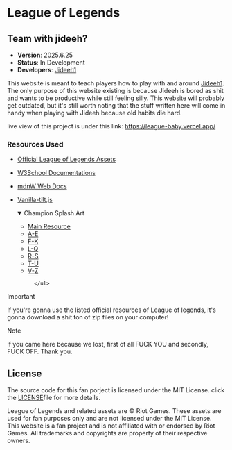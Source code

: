 # League of Legends

## Team with jideeh?

- **Version**: 2025.6.25
- **Status**: In Development
- **Developers**: [Jideeh1](https://github.com/Jideeh1)

This website is meant to teach players how to play with and around [Jideeh1](https://github.com/Jideeh1). The only purpose of this website existing is because Jideeh is bored as shit and wants to be productive while still feeling silly. This website will probably get outdated, but it's still worth noting that the stuff written here will come in handy when playing with Jideeh because old habits die hard.

live view of this project is under this link: https://league-baby.vercel.app/

### Resources Used

- [Official League of Legends Assets](https://developer.riotgames.com/docs/lol#data-dragon)
- [W3School Documentations](https://www.w3schools.com/)
- [mdnW Web Docs](https://developer.mozilla.org/en-US/)
- [Vanilla-tilt.js](https://micku7zu.github.io/vanilla-tilt.js/)
   <details open>
    <summary>Champion Splash Art</summary>
        <ul>
            <li><a href="http://imgur.com/a/bopyj">Main Resource</a></li>
            <li><a href="http://imgur.com/a/MxK38">A-E</a></li>
            <li><a href="http://imgur.com/a/k7Thz">F-K</a></li>
            <li><a href="http://imgur.com/a/PoumH">L-Q</a></li>
            <li><a href="http://imgur.com/a/fvu8e">R-S</a></li>
            <li><a href="http://imgur.com/a/JieRz">T-U</a></li>
            <li><a href="http://imgur.com/a/E7yfR">V-Z</a></li>

        </ul>

    </details>

> [!IMPORTANT]
> If you're gonna use the listed official resources of League of legends, it's gonna download a shit ton of zip files on your computer!

> [!NOTE]
> if you came here because we lost, first of all FUCK YOU and secondly, FUCK OFF. Thank you.

## License

The source code for this fan porject is licensed under the MIT License. click the <a href="License.txt">LICENSE</a>file for more details.

League of Legends and related assets are © Riot Games. These assets are used for fan purposes only and are not licensed under the MIT License. This website is a fan project and is not affiliated with or endorsed by Riot Games. All trademarks and copyrights are property of their respective owners.

